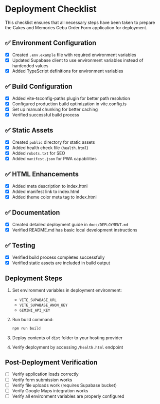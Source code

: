 # Deployment Checklist

This checklist ensures that all necessary steps have been taken to prepare the Cakes and Memories Cebu Order Form application for deployment.

## ✅ Environment Configuration

- [x] Created `.env.example` file with required environment variables
- [x] Updated Supabase client to use environment variables instead of hardcoded values
- [x] Added TypeScript definitions for environment variables

## ✅ Build Configuration

- [x] Added vite-tsconfig-paths plugin for better path resolution
- [x] Configured production build optimization in vite.config.ts
- [x] Set up manual chunking for better caching
- [x] Verified successful build process

## ✅ Static Assets

- [x] Created `public` directory for static assets
- [x] Added health check file (`health.html`)
- [x] Added `robots.txt` for SEO
- [x] Added `manifest.json` for PWA capabilities

## ✅ HTML Enhancements

- [x] Added meta description to index.html
- [x] Added manifest link to index.html
- [x] Added theme color meta tag to index.html

## ✅ Documentation

- [x] Created detailed deployment guide in `docs/DEPLOYMENT.md`
- [x] Verified README.md has basic local development instructions

## ✅ Testing

- [x] Verified build process completes successfully
- [x] Verified static assets are included in build output

## Deployment Steps

1. Set environment variables in deployment environment:
   - `VITE_SUPABASE_URL`
   - `VITE_SUPABASE_ANON_KEY`
   - `GEMINI_API_KEY`

2. Run build command:
   ```bash
   npm run build
   ```

3. Deploy contents of `dist` folder to your hosting provider

4. Verify deployment by accessing `/health.html` endpoint

## Post-Deployment Verification

- [ ] Verify application loads correctly
- [ ] Verify form submission works
- [ ] Verify file uploads work (requires Supabase bucket)
- [ ] Verify Google Maps integration works
- [ ] Verify all environment variables are properly configured